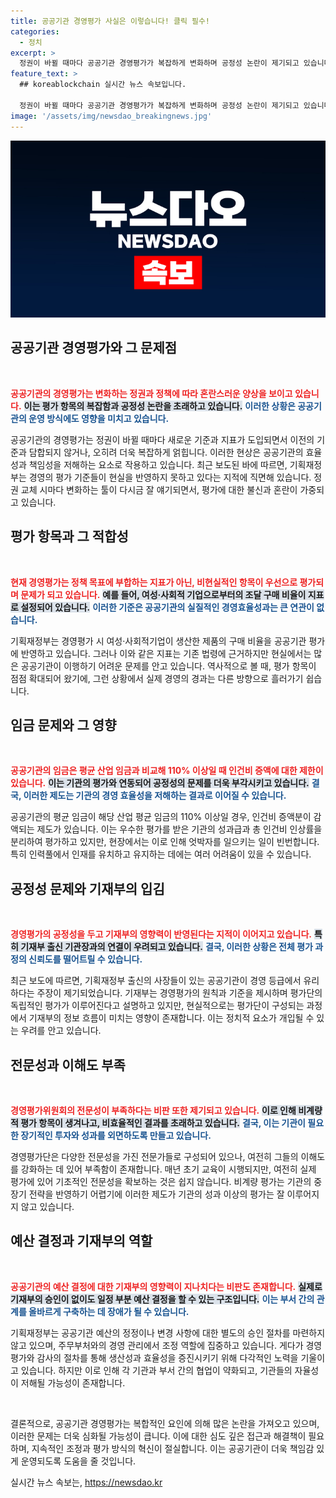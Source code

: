 ```yaml
---
title: 공공기관 경영평가 사실은 이렇습니다! 클릭 필수!
categories:
  - 정치
excerpt: >
  정권이 바뀔 때마다 공공기관 경영평가가 복잡하게 변화하며 공정성 논란이 제기되고 있습니다. 기재부는 평가 기준을 개선하고 있다고 주장하지만, 여전히 평가의 공정성과 실효성에 대한 의문이 존재합니다.
feature_text: >
  ## koreablockchain 실시간 뉴스 속보입니다.

  정권이 바뀔 때마다 공공기관 경영평가가 복잡하게 변화하며 공정성 논란이 제기되고 있습니다. 기재부는 평가 기준을 개선하고 있다고 주장하지만, 여전히 평가의 공정성과 실효성에 대한 의문이 존재합니다.
image: '/assets/img/newsdao_breakingnews.jpg'
---
```


<p><img src="/assets/img/newsdao_breakingnews.jpg" alt="koreablockchain 속보" /></p>

<h2 data-ke-size="size26">공공기관 경영평가와 그 문제점</h2>

<p data-ke-size="size16">&nbsp;</p>

<p><b><span style="color: #ee2323;">공공기관의 경영평가는 변화하는 정권과 정책에 따라 혼란스러운 양상을 보이고 있습니다.</span></b> <b><span style="background-color: #21538527;">이는 평가 항목의 복잡함과 공정성 논란을 초래하고 있습니다.</span></b> <b><span style="color: #1a5490;">이러한 상황은 공공기관의 운영 방식에도 영향을 미치고 있습니다.</span></b> </p>

<p data-ke-size="size16"></p>

<p>공공기관의 경영평가는 정권이 바뀔 때마다 새로운 기준과 지표가 도입되면서 이전의 기준과 담합되지 않거나, 오히려 더욱 복잡하게 얽힙니다. 이러한 현상은 공공기관의 효율성과 책임성을 저해하는 요소로 작용하고 있습니다. 최근 보도된 바에 따르면, 기획재정부는 경영의 평가 기준들이 현실을 반영하지 못하고 있다는 지적에 직면해 있습니다. 정권 교체 시마다 변화하는 툴이 다시금 잘 얘기되면서, 평가에 대한 불신과 혼란이 가중되고 있습니다.</p>

<h2 data-ke-size="size26">평가 항목과 그 적합성</h2>

<p data-ke-size="size16">&nbsp;</p>

<p><b><span style="color: #ee2323;">현재 경영평가는 정책 목표에 부합하는 지표가 아닌, 비현실적인 항목이 우선으로 평가되며 문제가 되고 있습니다.</span></b> <b><span style="background-color: #21538527;">예를 들어, 여성·사회적 기업으로부터의 조달 구매 비율이 지표로 설정되어 있습니다.</span></b> <b><span style="color: #1a5490;">이러한 기준은 공공기관의 실질적인 경영효율성과는 큰 연관이 없습니다.</span></b> </p>

<p data-ke-size="size16"></p>

<p>기획재정부는 경영평가 시 여성·사회적기업이 생산한 제품의 구매 비율을 공공기관 평가에 반영하고 있습니다. 그러나 이와 같은 지표는 기존 법령에 근거하지만 현실에서는 많은 공공기관이 이행하기 어려운 문제를 안고 있습니다. 역사적으로 볼 때, 평가 항목이 점점 확대되어 왔기에, 그런 상황에서 실제 경영의 경과는 다른 방향으로 흘러가기 쉽습니다.</p>

<h2 data-ke-size="size26">임금 문제와 그 영향</h2>

<p data-ke-size="size16">&nbsp;</p>

<p><b><span style="color: #ee2323;">공공기관의 임금은 평균 산업 임금과 비교해 110% 이상일 때 인건비 증액에 대한 제한이 있습니다.</span></b> <b><span style="background-color: #21538527;">이는 기관의 평가와 연동되어 공정성의 문제를 더욱 부각시키고 있습니다.</span></b> <b><span style="color: #1a5490;">결국, 이러한 제도는 기관의 경영 효율성을 저해하는 결과로 이어질 수 있습니다.</span></b> </p>

<p data-ke-size="size16"></p>

<p>공공기관의 평균 임금이 해당 산업 평균 임금의 110% 이상일 경우, 인건비 증액분이 감액되는 제도가 있습니다. 이는 우수한 평가를 받은 기관의 성과급과 총 인건비 인상률을 분리하여 평가하고 있지만, 현장에서는 이로 인해 엇박자를 일으키는 일이 빈번합니다. 특히 인력풀에서 인재를 유치하고 유지하는 데에는 여러 어려움이 있을 수 있습니다.</p>

<h2 data-ke-size="size26">공정성 문제와 기재부의 입김</h2>

<p data-ke-size="size16">&nbsp;</p>

<p><b><span style="color: #ee2323;">경영평가의 공정성을 두고 기재부의 영향력이 반영된다는 지적이 이어지고 있습니다.</span></b> <b><span style="background-color: #21538527;">특히 기재부 출신 기관장과의 연결이 우려되고 있습니다.</span></b> <b><span style="color: #1a5490;">결국, 이러한 상황은 전체 평가 과정의 신뢰도를 떨어트릴 수 있습니다.</span></b> </p>

<p data-ke-size="size16"></p>

<p>최근 보도에 따르면, 기획재정부 출신의 사장들이 있는 공공기관이 경영 등급에서 유리하다는 주장이 제기되었습니다. 기재부는 경영평가의 원칙과 기준을 제시하며 평가단의 독립적인 평가가 이루어진다고 설명하고 있지만, 현실적으로는 평가단이 구성되는 과정에서 기재부의 정보 흐름이 미치는 영향이 존재합니다. 이는 정치적 요소가 개입될 수 있는 우려를 안고 있습니다.</p>

<h2 data-ke-size="size26">전문성과 이해도 부족</h2>

<p data-ke-size="size16">&nbsp;</p>

<p><b><span style="color: #ee2323;">경영평가위원회의 전문성이 부족하다는 비판 또한 제기되고 있습니다.</span></b> <b><span style="background-color: #21538527;">이로 인해 비계량적 평가 항목이 생겨나고, 비효율적인 결과를 초래하고 있습니다.</span></b> <b><span style="color: #1a5490;">결국, 이는 기관이 필요한 장기적인 투자와 성과를 외면하도록 만들고 있습니다.</span></b> </p>

<p data-ke-size="size16"></p>

<p>경영평가단은 다양한 전문성을 가진 전문가들로 구성되어 있으나, 여전히 그들의 이해도를 강화하는 데 있어 부족함이 존재합니다. 매년 초기 교육이 시행되지만, 여전히 실제 평가에 있어 기초적인 전문성을 확보하는 것은 쉽지 않습니다. 비계량 평가는 기관의 중장기 전략을 반영하기 어렵기에 이러한 제도가 기관의 성과 이상의 평가는 잘 이루어지지 않고 있습니다.</p>

<h2 data-ke-size="size26">예산 결정과 기재부의 역할</h2>

<p data-ke-size="size16">&nbsp;</p>

<p><b><span style="color: #ee2323;">공공기관의 예산 결정에 대한 기재부의 영향력이 지나치다는 비판도 존재합니다.</span></b> <b><span style="background-color: #21538527;">실제로 기재부의 승인이 없이도 일정 부분 예산 결정을 할 수 있는 구조입니다.</span></b> <b><span style="color: #1a5490;">이는 부서 간의 관계를 올바르게 구축하는 데 장애가 될 수 있습니다.</span></b> </p>

<p data-ke-size="size16"></p>

<p>기획재정부는 공공기관 예산의 정정이나 변경 사항에 대한 별도의 승인 절차를 마련하지 않고 있으며, 주무부처와의 경영 관리에서 조정 역할에 집중하고 있습니다. 게다가 경영 평가와 감사의 절차를 통해 생산성과 효율성을 증진시키기 위해 다각적인 노력을 기울이고 있습니다. 하지만 이로 인해 각 기관과 부서 간의 협업이 약화되고, 기관들의 자율성이 저해될 가능성이 존재합니다. </p>

<p data-ke-size="size16">&nbsp;</p>

<p>결론적으로, 공공기관 경영평가는 복합적인 요인에 의해 많은 논란을 가져오고 있으며, 이러한 문제는 더욱 심화될 가능성이 큽니다. 이에 대한 심도 깊은 접근과 해결책이 필요하며, 지속적인 조정과 평가 방식의 혁신이 절실합니다. 이는 공공기관이 더욱 책임감 있게 운영되도록 도움을 줄 것입니다. </p>
실시간 뉴스 속보는, <a href="https://newsdao.kr" rel="dofollow">https://newsdao.kr</a>


